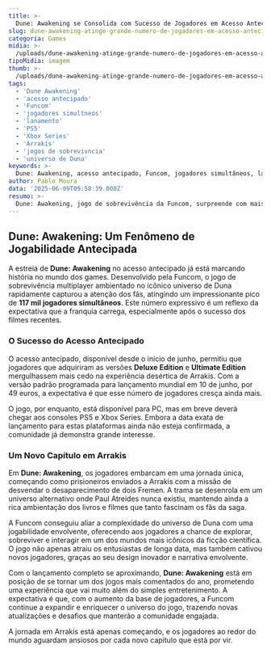 ```yaml
---
title: >-
  Dune: Awakening se Consolida com Sucesso de Jogadores em Acesso Antecipado
slug: dune-awakening-atinge-grande-numero-de-jogadores-em-acesso-antecipado
categoria: Games
midia: >-
  /uploads/dune-awakening-atinge-grande-numero-de-jogadores-em-acesso-antecipado-thumb.webp
tipoMidia: imagem
thumb: >-
  /uploads/dune-awakening-atinge-grande-numero-de-jogadores-em-acesso-antecipado-thumb.webp
tags:
  - 'Dune Awakening'
  - 'acesso antecipado'
  - 'Funcom'
  - 'jogadores simultneos'
  - 'lanamento'
  - 'PS5'
  - 'Xbox Series'
  - 'Arrakis'
  - 'jogos de sobrevivncia'
  - 'universo de Duna'
keywords: >-
  Dune: Awakening, acesso antecipado, Funcom, jogadores simultâneos, lançamento, PS5, Xbox Series, Arrakis, jogos de sobrevivência, universo de Duna
author: Pablo Moura
data: '2025-06-09T09:58:39.000Z'
resumo: >-
  Dune: Awakening, jogo de sobrevivência da Funcom, surpreende com mais de 117 mil jogadores simultâneos em acesso antecipado. O título promete conquistar ainda mais fãs com seu lançamento completo.
---
```


## Dune: Awakening: Um Fenômeno de Jogabilidade Antecipada

A estreia de **Dune: Awakening** no acesso antecipado já está marcando história no mundo dos games. Desenvolvido pela Funcom, o jogo de sobrevivência multiplayer ambientado no icônico universo de Duna rapidamente capturou a atenção dos fãs, atingindo um impressionante pico de **117 mil jogadores simultâneos**. Este número expressivo é um reflexo da expectativa que a franquia carrega, especialmente após o sucesso dos filmes recentes.

### O Sucesso do Acesso Antecipado

O acesso antecipado, disponível desde o início de junho, permitiu que jogadores que adquiriram as versões **Deluxe Edition** e **Ultimate Edition** mergulhassem mais cedo na experiência desértica de Arrakis. Com a versão padrão programada para lançamento mundial em 10 de junho, por 49 euros, a expectativa é que esse número de jogadores cresça ainda mais.

O jogo, por enquanto, está disponível para PC, mas em breve deverá chegar aos consoles PS5 e Xbox Series. Embora a data exata de lançamento para estas plataformas ainda não esteja confirmada, a comunidade já demonstra grande interesse.

### Um Novo Capítulo em Arrakis

Em **Dune: Awakening**, os jogadores embarcam em uma jornada única, começando como prisioneiros enviados a Arrakis com a missão de desvendar o desaparecimento de dois Fremen. A trama se desenrola em um universo alternativo onde Paul Atreides nunca existiu, mantendo ainda a rica ambientação dos livros e filmes que tanto fascinam os fãs da saga.

A Funcom conseguiu aliar a complexidade do universo de Duna com uma jogabilidade envolvente, oferecendo aos jogadores a chance de explorar, sobreviver e interagir em um dos mundos mais icônicos da ficção científica. O jogo não apenas atraiu os entusiastas de longa data, mas também cativou novos jogadores, graças ao seu design inovador e narrativa envolvente.

Com o lançamento completo se aproximando, **Dune: Awakening** está em posição de se tornar um dos jogos mais comentados do ano, prometendo uma experiência que vai muito além do simples entretenimento. A expectativa é que, com o aumento da base de jogadores, a Funcom continue a expandir e enriquecer o universo do jogo, trazendo novas atualizações e desafios que manterão a comunidade engajada.

A jornada em Arrakis está apenas começando, e os jogadores ao redor do mundo aguardam ansiosos por cada novo capítulo que está por vir.
